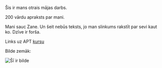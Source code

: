 
Šis ir mans otrais mājas darbs.

200 vārdu apraksts par mani.

Mani sauc Zane. 
Un šeit nebūs teksts, jo man slinkums rakstīt par sevi kaut ko. 
Dzīve ir forša.

Links uz APT [kursu](https://edu.lu.lv/course/view.php?id=2225)

Bilde zemāk:

![Šī ir bilde](https://i.pinimg.com/564x/ad/b4/12/adb4123fcf25b79ec8a16fbf13a78e86.jpg)

